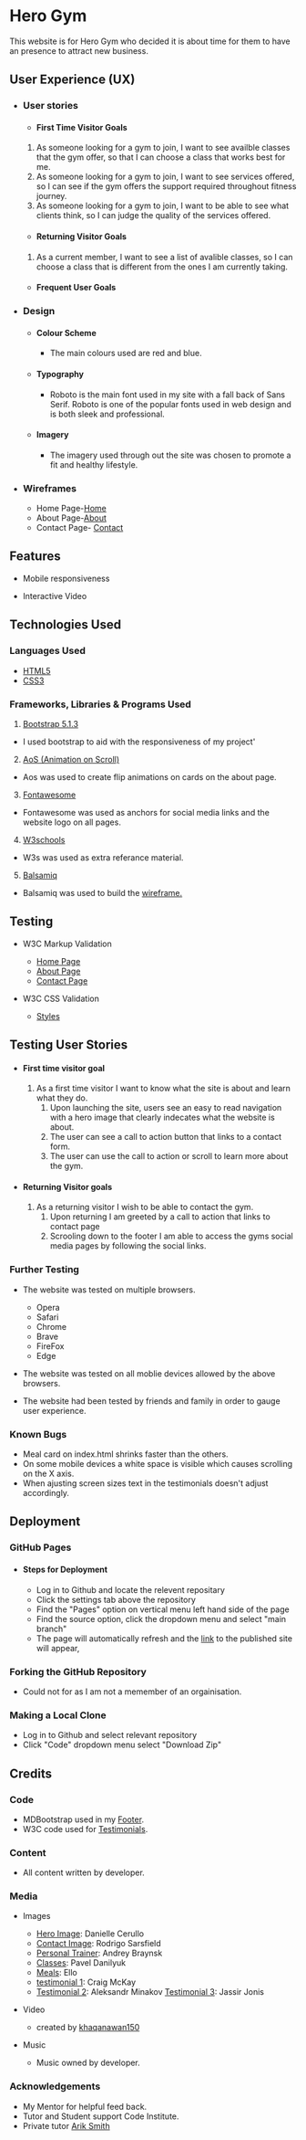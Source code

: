<h1 style="align:center;">Hero Gym</h1>

This website is for Hero Gym who decided it is about time for them to have an presence to attract new business.



## User Experience (UX)

-   ### User stories

    -   #### First Time Visitor Goals
    1. As someone looking for a gym to join, I want to see availble classes that the gym offer, so that I can choose a class that works best for me.
    2. As someone looking for a gym to join, I want to see services offered, so I can see if the gym offers the support required throughout fitness journey.
    3. As someone looking for a gym to join, I want to be able to see what clients think, so I can judge the quality of the services offered.    

    -   #### Returning Visitor Goals
    1. As a current member, I want to see a list of avalible classes, so I can choose a class that is different from the ones I am currently taking.
        

    -   #### Frequent User Goals


-   ### Design
    -   #### Colour Scheme
        -  The main colours used are red and blue.
    -   #### Typography
        -  Roboto is the main font used in my site with a fall back of Sans Serif. Roboto is one of the popular fonts used in web design and is both sleek and professional.  
    -   #### Imagery
        - The imagery used through out the site was chosen to promote a fit and healthy lifestyle.       

*   ### Wireframes
       - Home Page-<a href="https://mega.nz/folder/TgZXCBZS#FkO6FNTH8Eoo2iHUChgNuw" target="_blank">Home</a> 
       - About Page-<a href="https://mega.nz/folder/n4RmSYRC#q3lqOPupFdlxQvfeHnezrg" target="_blank">About</a>
       - Contact Page- <a href="https://mega.nz/folder/m0gnALra#IhUf0Rb_PSSWMuJy4MEXTA" target="_blank">Contact</a> 


## Features

-   Mobile responsiveness 

-   Interactive Video

## Technologies Used

### Languages Used
- <a href="https://en.wikipedia.org/wiki/HTML5" target="_blank">HTML5</a>
- <a href="https://en.wikipedia.org/wiki/CSS3" target="_blank">CSS3</a>


### Frameworks, Libraries & Programs Used
1. <a href="https://getbootstrap.com/" target="_blank">Bootstrap 5.1.3</a>
- I used bootstrap to aid with the responsiveness of my project'

2. <a href="https://michalsnik.github.io/aos/" target="_blank">AoS (Animation on Scroll)</a>
- Aos was used to create flip animations on cards on the about page.

3. <a href="" target="_blank">Fontawesome</a>
- Fontawesome was used as anchors for social media links and the website logo on all pages.

4. <a href="https://www.w3schools.com/" target="_blank">W3schools</a>
- W3s was used as extra referance material.

5. <a href="https://balsamiq.com/" target="_blank">Balsamiq</a>
- Balsamiq was used to build the <a href="https://mega.nz/file/3wh3SICB#eALsefAn7mKS9k_Kv2P4x5J1vkf0sV37WvbjB8XPXyA" target="_blank">wireframe.</a>

## Testing
- W3C Markup Validation
    - [Home Page](https://validator.w3.org/nu/?doc=https%3A%2F%2F8000-cianh90-ms1project-pti6ae9o1gs.ws-eu38.gitpod.io%2Findex.html)
    - [About Page](https://validator.w3.org/nu/?doc=https%3A%2F%2F8000-cianh90-ms1project-pti6ae9o1gs.ws-eu38.gitpod.io%2Fabout.html)
    - [Contact Page](https://validator.w3.org/nu/?doc=https%3A%2F%2F8000-cianh90-ms1project-pti6ae9o1gs.ws-eu38.gitpod.io%2Fcontact.html)

- W3C CSS Validation 
    - [Styles](https://jigsaw.w3.org/css-validator/validator#warnings) 
## Testing User Stories

- #### First time visitor goal
    1. As a first time visitor I want to know what the site is about and learn what they do.
        1. Upon launching the site, users see an easy to read navigation with a hero image that clearly indecates what the website is about.
        2. The user can see a call to action button that links to a contact form.
        3. The user can use the call to action or scroll to learn more about the gym.
              
- #### Returning Visitor goals
    1. As a returning visitor I wish to be able to contact the gym.
        1. Upon returning I am greeted by a call to action that links to contact page
        2. Scrooling down to the footer I am able to access the gyms social media pages by following the social links.


### Further Testing
- The website was tested on multiple browsers.
    - Opera
    - Safari
    - Chrome
    - Brave
    - FireFox
    - Edge

- The website was tested on all moblie devices allowed by the above browsers.
- The website had been tested by friends and family in order to gauge user experience.

### Known Bugs
- Meal card on index.html shrinks faster than the others.
- On some mobile devices a white space is visible which causes scrolling on the X axis.
- When ajusting screen sizes text in the testimonials doesn't adjust accordingly.



## Deployment

### GitHub Pages
- #### Steps for Deployment
    - Log in to Github and locate the relevent repositary
    - Click the settings tab above the repository
    - Find the "Pages" option on vertical menu left hand side of the page
    - Find the source option, click the dropdown menu and select "main branch"
    - The page will automatically refresh and the [link](https://cianh90.github.io/Hero-Gym/about.html) to the published site will appear, 



### Forking the GitHub Repository

- Could not for as I am not a memember of an orgainisation.


### Making a Local Clone
- Log in to Github and select relevant repository
- Click "Code" dropdown menu select "Download Zip"

## Credits

### Code
- MDBootstrap used in my [Footer](https://mdbootstrap.com/snippets/standard/mdbootstrap/2885115?view=side).
- W3C code used for [Testimonials](https://www.w3schools.com/howto/howto_css_testimonials.asp).


### Content

- All content written by developer.

### Media
- Images
    -  [Hero Image](https://images.unsplash.com/photo-1534438327276-14e5300c3a48?ixlib=rb-1.2.1&ixid=MnwxMjA3fDB8MHxwaG90by1wYWdlfHx8fGVufDB8fHx8&auto=format&fit=crop&w=1770&q=80): Danielle Cerullo
    - [Contact Image](https://images.unsplash.com/photo-1570829460005-c840387bb1ca?ixlib=rb-1.2.1&ixid=MnwxMjA3fDB8MHxwaG90by1wYWdlfHx8fGVufDB8fHx8&auto=format&fit=crop&w=1332&q=80): Rodrigo Sarsfield
    - [Personal Trainer](https://cdn.pixabay.com/photo/2021/01/04/06/21/fitness-5886573_960_720.jpg): Andrey Braynsk
    - [Classes](https://images.pexels.com/photos/6339488/pexels-photo-6339488.jpeg?cs=srgb&dl=pexels-pavel-danilyuk-6339488.jpg&fm=jpg): Pavel Danilyuk
    - [Meals](https://images.unsplash.com/photo-1606858274001-dd10efc5ce7d?ixlib=rb-1.2.1&ixid=MnwxMjA3fDB8MHxwaG90by1wYWdlfHx8fGVufDB8fHx8&auto=format&fit=crop&w=1770&q=80): Ello
    - [testimonial 1](https://images.unsplash.com/photo-1552058544-f2b08422138a?ixlib=rb-1.2.1&ixid=MnwxMjA3fDB8MHxwaG90by1wYWdlfHx8fGVufDB8fHx8&auto=format&fit=crop&w=699&q=80): Craig McKay
    - [Testimonial 2](https://images.unsplash.com/photo-1549351512-c5e12b11e283?ixlib=rb-1.2.1&ixid=MnwxMjA3fDB8MHxwaG90by1wYWdlfHx8fGVufDB8fHx8&auto=format&fit=crop&w=764&q=80): Aleksandr Minakov
    [Testimonial 3](https://images.unsplash.com/photo-1587064712555-6e206484699b?ixlib=rb-1.2.1&ixid=MnwxMjA3fDB8MHxwaG90by1wYWdlfHx8fGVufDB8fHx8&auto=format&fit=crop&w=764&q=80): Jassir Jonis
- Video
    - created by [khaqanawan150](https://www.fiverr.com/khaqanawan150/create-interesting-stock-footage-videos-for-youtube?source=order_page_summary_gig_link_title&funnel=cba0340a7f37cb880cb69c2e9d921126) 

- Music        
   - Music owned by developer.
### Acknowledgements
- My Mentor for helpful feed back.
- Tutor and Student support Code Institute.
- Private tutor [Arik Smith](https://www.fiverr.com/arik_smith?source=order_page_user_stamp_link)

